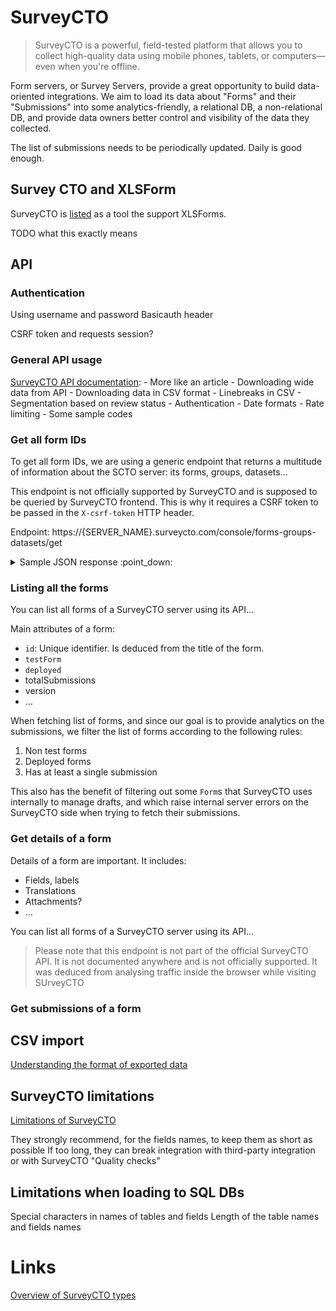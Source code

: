 # SurveyCTO

> SurveyCTO is a powerful, field-tested platform that allows you to collect high-quality data using mobile phones, tablets, or computers—even when you're offline.

Form servers, or Survey Servers, provide a great opportunity to build data-oriented integrations.
We aim to load its data about "Forms" and their "Submissions" into some analytics-friendly, a relational DB, a non-relational DB, and provide data owners better control and visibility of the data they collected.

The list of submissions needs to be periodically updated. Daily is good enough.

## Survey CTO and XLSForm

SurveyCTO is [listed](https://xlsform.org/en/#tools-that-support-xlsforms) as a tool the support XLSForms.

TODO what this exactly means

## API

### Authentication

Using username and password
Basicauth header

CSRF token and requests session?

### General API usage

[SurveyCTO API documentation](https://support.surveycto.com/hc/en-us/articles/360033156894?flash_digest=d76dde7c3ffc40f4a7f0ebd87596d32f3a52304f):
    - More like an article
    - Downloading wide data from API
    - Downloading data in CSV format
    - Linebreaks in CSV
    - Segmentation based on review status
    - Authentication
    - Date formats
    - Rate limiting
    - Some sample codes

### Get all form IDs

To get all form IDs, we are using a generic endpoint that returns a multitude of information about the SCTO server: its forms, groups, datasets...

This endpoint is not officially supported by SurveyCTO and is supposed to be queried by SurveyCTO frontend. This is why it requires a CSRF token to be passed in the `X-csrf-token` HTTP header. 

Endpoint: https://{SERVER_NAME}.surveycto.com/console/forms-groups-datasets/get

<details>
  <summary>Sample JSON response :point_down:</summary>

```json
{
    "canAddObjectsIntoRoot": true,
    "groups": [
        {
           "id": 1,
           "title":"Title of the group",
           "parentGroupId":"ID of the parent group, if any",
           "ordinal":0.0,
           "teamGroup": false,
           "teamId": "Id of the team"
        },
        ...
    ],
    "datasets": [],
    "forms": [
        {
            "title":"Title Of The Form",
            "id":"title_of_the_form",
            "version":"version_of_the_form",
            "creationDate": 1614863369000,
            "createdUser": "ID of the user who created the form",
            "completeSubmissionCount": 20,
            "incompleteSubmissionCount":0,
            "unreviewedSubmissionCount":0,
            "approvedSubmissionCount":19,
            "rejectedSubmissionCount":1,
            "formFields":"None",
            "testForm":false,
            "encrypted":false,
            "draftVersion":"version of the draft, if any",
            "deployed":true,
            "webDataCollectionAnonymousEnabled":false,
            "webDataCollectionAutoDetectBrowserLanguage":true,
            "datasetOptionsModel":{
                ...
            },
            "attachedDatasetIds":[
                ...
            ],
            "lastIncomingDataDate":1615995064000,
            "groupId":98,
            "reviewWorkflowEnabled":false,
            "reviewWorkflowConfig":{
                ...
            },
            "formFillingSettings":{
                ...
            },
            "downloadable":true
        }
        ...
    ],
    ...
}
```

</details>

### Listing all the forms
<!-- TODO provide sample results -->

You can list all forms of a SurveyCTO server using its API...

Main attributes of a form:
- `id`: Unique identifier. Is deduced from the title of the form.
- `testForm`
- `deployed`
- totalSubmissions
- version
- ...

When fetching list of forms, and since our goal is to provide analytics on the submissions, we filter the list of forms according to the following rules:
1. Non test forms
2. Deployed forms
3. Has at least a single submission

This also has the benefit of filtering out some `Form`s that SurveyCTO uses internally to manage drafts, and which raise internal server errors on the SurveyCTO side when trying to fetch their submissions.
### Get details of a form

Details of a form are important. It includes:
- Fields, labels
- Translations
- Attachments?
- ...


You can list all forms of a SurveyCTO server using its API...

> Please note that this endpoint is not part of the official SurveyCTO API. It is not documented anywhere and is not officially supported. It was deduced from analysing traffic inside the browser while visiting SUrveyCTO
### Get submissions of a form

<!-- TODO -->

## CSV import

[Understanding the format of exported data](https://docs.surveycto.com/05-exporting-and-publishing-data/01-overview/09.data-format.html)

## SurveyCTO limitations

[Limitations of SurveyCTO](https://support.surveycto.com/hc/en-us/articles/360045646133-Limitations-of-SurveyCTO)

They strongly recommend, for the fields names, to keep them as short as possible
If too long, they can break integration with third-party integration or with SurveyCTO "Quality checks"

## Limitations when loading to SQL DBs

Special characters in names of tables and fields
Length of the table names and fields names


# Links

[Overview of SurveyCTO types](https://docs.surveycto.com/02-designing-forms/01-core-concepts/03a.field-types-text.html)
